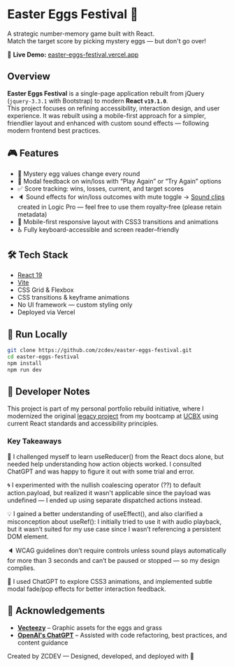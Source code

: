 # Easter Eggs Festival 🐣

A strategic number-memory game built with React.  
Match the target score by picking mystery eggs — but don't go over!

🔗 **Live Demo:** [easter-eggs-festival.vercel.app](https://easter-eggs-festival.vercel.app/)

## Overview

**Easter Eggs Festival** is a single-page application rebuilt from jQuery  
(`jquery-3.3.1` with Bootstrap) to modern **React `v19.1.0`**.  
This project focuses on refining accessibility, interaction design, and user experience. It was rebuilt using a mobile-first approach for a simpler, friendlier layout and enhanced with custom sound effects — following modern frontend best practices.

## 🎮 Features

- 🥚 Mystery egg values change every round
- 💬 Modal feedback on win/loss with “Play Again” or “Try Again” options
- ✅ Score tracking: wins, losses, current, and target scores
- 🔈 Sound effects for win/loss outcomes with mute toggle
  → [Sound clips](https://github.com/zcdev/easter-eggs-festival/tree/main/public/assets/sounds) created in Logic Pro — feel free to use them royalty-free (please retain metadata)
- 📱 Mobile-first responsive layout with CSS3 transitions and animations
- ♿️ Fully keyboard-accessible and screen reader–friendly

## 🛠 Tech Stack

- [React 19](https://react.dev/)
- [Vite](https://vitejs.dev/)
- CSS Grid & Flexbox
- CSS transitions & keyframe animations
- No UI framework — custom styling only
- Deployed via Vercel

## 🚀 Run Locally

```bash
git clone https://github.com/zcdev/easter-eggs-festival.git
cd easter-eggs-festival
npm install
npm run dev
```

## 🧠 Developer Notes

This project is part of my personal portfolio rebuild initiative, where I modernized the original [legacy project](https://github.com/zcdev/Unit-4-Game-old) from my bootcamp at [UCBX](https://extension.berkeley.edu/) using current React standards and accessibility principles.

### Key Takeaways

💪 I challenged myself to learn useReducer() from the React docs alone, but needed help understanding how action objects worked. I consulted ChatGPT and was happy to figure it out with some trial and error.

🌀 I experimented with the nullish coalescing operator (??) to default action.payload, but realized it wasn't applicable since the payload was undefined — I ended up using separate dispatched actions instead.

💡 I gained a better understanding of useEffect(), and also clarified a misconception about useRef(): I initially tried to use it with audio playback, but it wasn’t suited for my use case since I wasn’t referencing a persistent DOM element.

🔈 WCAG guidelines don’t require controls unless sound plays automatically for more than 3 seconds and can’t be paused or stopped — so my design complies.

🤖 I used ChatGPT to explore CSS3 animations, and implemented subtle modal fade/pop effects for better interaction feedback.

## 🙏 Acknowledgements

- **[Vecteezy](https://vecteezy.com)** – Graphic assets for the eggs and grass
- **[OpenAI's ChatGPT](https://chatgpt.com)** – Assisted with code refactoring, best practices, and content guidance

Created by ZCDEV — Designed, developed, and deployed with 🌸
